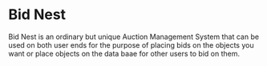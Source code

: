 # Bid Nest
Bid Nest is an ordinary but unique Auction Management System that can be used on both user ends for the purpose of placing bids on the objects you want or place objects on the data baae for other users to bid on them.